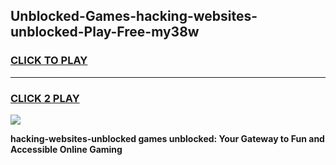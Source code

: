 
## Unblocked-Games-hacking-websites-unblocked-Play-Free-my38w
<h3>
<a href="https://premium76.site?title=hacking-websites-unblocked&ref=10A">CLICK TO PLAY</a></h3>
<hr>

<h3>
<a href="https://premium76.site?title=hacking-websites-unblocked&ref=10A">CLICK 2 PLAY</a>
  
</h3>

<a href="https://premium76.site?title=hacking-websites-unblocked&ref=10A"><img src="https://clearcache.store/games.png"></a>


**hacking-websites-unblocked games unblocked: Your Gateway to Fun and Accessible Online Gaming**

